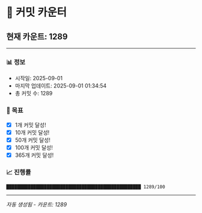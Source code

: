 # 🔢 커밋 카운터

## 현재 카운트: 1289

---

### 📊 정보
- 시작일: 2025-09-01
- 마지막 업데이트: 2025-09-01 01:34:54
- 총 커밋 수: 1289

### 🎯 목표
- [x] 1개 커밋 달성!
- [x] 10개 커밋 달성!
- [x] 50개 커밋 달성!
- [x] 100개 커밋 달성!
- [x] 365개 커밋 달성!

### 📈 진행률
```
██████████████████████████████████████████████████ 1289/100
```

---
*자동 생성됨 - 카운트: 1289*
